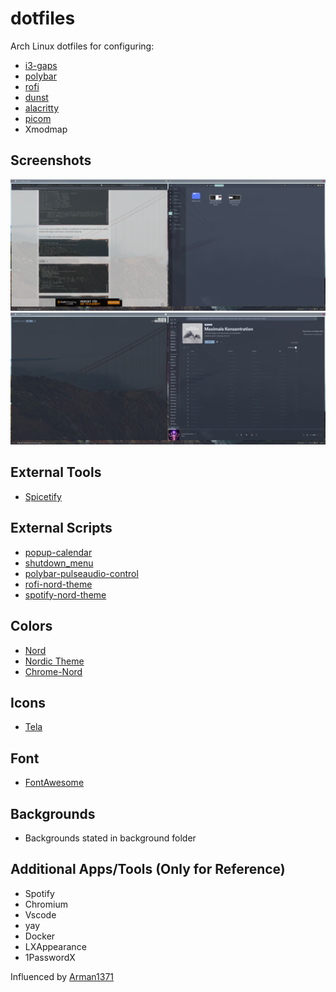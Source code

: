 # dotfiles
Arch Linux dotfiles for configuring:
- [i3-gaps](https://github.com/Airblader/i3)
- [polybar](https://github.com/polybar/polybar)
- [rofi](https://github.com/davatorium/rofi)
- [dunst](https://github.com/dunst-project/dunst)
- [alacritty](https://github.com/alacritty/alacritty)
- [picom](https://github.com/yshui/picom)
- Xmodmap

## Screenshots
![screenshot1](https://github.com/mauricekraus/dotfiles/blob/master/screenshots/screen1.png)
![screenshot2](https://github.com/mauricekraus/dotfiles/blob/master/screenshots/screen2.png)

## External Tools
- [Spicetify](https://github.com/khanhas/spicetify-cli)

## External Scripts
- [popup-calendar](https://github.com/polybar/polybar-scripts/tree/master/polybar-scripts/popup-calendar)
- [shutdown_menu](https://github.com/vivien/i3blocks-contrib/tree/master/shutdown_menu)
- [polybar-pulseaudio-control](https://github.com/marioortizmanero/polybar-pulseaudio-control)
- [rofi-nord-theme](https://github.com/lokesh-krishna/dotfiles)
- [spotify-nord-theme](https://github.com/morpheusthewhite/spicetify-themes/tree/master/Nord)

## Colors
- [Nord](https://www.nordtheme.com/)
- [Nordic Theme](https://aur.archlinux.org/packages/nordic-theme-git/)
- [Chrome-Nord](https://chrome.google.com/webstore/detail/arc-dark/adicoenigffoolephelklheejpcpoolk)

## Icons
- [Tela](https://aur.archlinux.org/packages/tela-icon-theme-git/)

## Font
- [FontAwesome](https://fontawesome.com/)

## Backgrounds
- Backgrounds stated in background folder

## Additional Apps/Tools (Only for Reference)
- Spotify
- Chromium
- Vscode
- yay
- Docker
- LXAppearance
- 1PasswordX


Influenced by [Arman1371](https://github.com/arman1371/dotfiles)  
